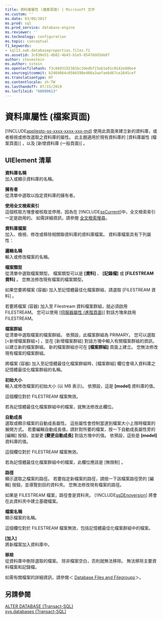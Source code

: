 ```yaml
---
title: 資料庫屬性 (檔案頁面) | Microsoft 文件
ms.custom: ''
ms.date: 03/09/2017
ms.prod: sql
ms.prod_service: database-engine
ms.reviewer: ''
ms.technology: configuration
ms.topic: conceptual
f1_keywords:
- sql13.swb.databaseproperties.files.f1
ms.assetid: 3c030e51-db82-4b43-b1e5-8547ddd3de87
author: stevestein
ms.author: sstein
ms.openlocfilehash: f3c0493192381bc3dedbf23ab1e01c0142e88be4
ms.sourcegitcommit: b2464064c0566590e486a3aafae6d67ce2645cef
ms.translationtype: HT
ms.contentlocale: zh-TW
ms.lasthandoff: 07/15/2019
ms.locfileid: "68099613"
---
```

# <a name="database-properties-files-page"></a>資料庫屬性 (檔案頁面)
[!INCLUDE[appliesto-ss-xxxx-xxxx-xxx-md](../../includes/appliesto-ss-xxxx-xxxx-xxx-md.md)]
  使用此頁面來建立新的資料庫，或者檢視或修改選取之資料庫的屬性。 此主題適用於現有資料庫的 [資料庫屬性 (檔案頁面)]  ，以及 [新增資料庫 (一般頁面)]  。  
  
## <a name="uielement-list"></a>UIElement 清單  
 **資料庫名稱**  
 加入或顯示資料庫的名稱。  
  
 **擁有者**  
 從清單中選取以指定資料庫的擁有者。  
  
 **使用全文檢索索引**  
 這個核取方塊會被核取並停用，因為在 [!INCLUDE[ssCurrent](../../includes/sscurrent-md.md)]中，全文檢索索引一定是啟用的。 如需詳細資訊，請參閱 [全文檢索搜尋](../../relational-databases/search/full-text-search.md)。  
  
 **資料庫檔案**  
 加入、檢視、修改或移除相關聯資料庫的資料庫檔案。 資料庫檔案具有下列屬性：  
  
 **邏輯名稱**  
 輸入或修改檔案的名稱。  
  
 **檔案類型**  
 從清單中選取檔案類型。 檔案類型可以是 **[資料]** 、 **[記錄檔]** 或 **[FILESTREAM 資料]** 。 您無法修改現有檔案的檔案類型。  
  
 如果您要將檔案 (容器) 加入至記憶體最佳化檔案群組，請選取 [FILESTREAM 資料]  。  
  
 若要將檔案 (容器) 加入至 Filestream 資料檔案群組，就必須啟用 FILESTREAM。 您可以使用 [[伺服器屬性 (進階頁面)]](../../database-engine/configure-windows/server-properties-advanced-page.md) 對話方塊來啟用 FILESTREAM。  
  
 **檔案群組**  
 從清單中選取檔案的檔案群組。 依預設，此檔案群組為 PRIMARY。 您可以選取 [\<新增檔案群組>]  ，並在 [新增檔案群組]  對話方塊中輸入有關檔案群組的資訊，以建立新的檔案群組。 新的檔案群組亦可在 **[檔案群組]** 頁面上建立。 您無法修改現有檔案的檔案群組。  
  
 將檔案 (容器) 加入至記憶體最佳化檔案群組時，[檔案群組]  欄位會填入資料庫之記憶體最佳化檔案群組的名稱。  
  
 **初始大小**  
 輸入或修改檔案的初始大小 (以 MB 表示)。 依預設，這是 **[model]** 資料庫的值。  
  
 這個欄位對於 FILESTREAM 檔案無效。  
  
 若為記憶體最佳化檔案群組中的檔案，就無法修改此欄位。  
  
 **自動成長**  
 選取或顯示檔案的自動成長屬性。 這些屬性會控制當達到檔案大小上限時檔案的展開方式。 若要編輯自動成長值，請針對所要的檔案，按一下自動成長屬性旁的 [編輯] 按鈕，並變更 **[變更自動成長]** 對話方塊中的值。 依預設，這些是 **[model]** 資料庫的值。  
  
 這個欄位對於 FILESTREAM 檔案無效。  
  
 若為記憶體最佳化檔案群組中的檔案，此欄位應該是 [無限制]  。  
  
 **路徑**  
 顯示選取之檔案的路徑。 若要指定新檔案的路徑，請按一下該檔案路徑旁的 [編輯] 按鈕，並導覽到目的資料夾。 您無法修改現有檔案的路徑。  
  
 如果是 FILESTREAM 檔案，路徑會是資料夾。 [!INCLUDE[ssDEnoversion](../../includes/ssdenoversion-md.md)] 將會在此資料夾中建立基礎檔案。  
  
 **檔案名稱**  
 顯示檔案的名稱。  
  
 這個欄位對於 FILESTREAM 檔案無效，包括記憶體最佳化檔案群組中的檔案。  
  
 **[加入]**  
 將新檔案加入資料庫中。  
  
 **移除**  
 從資料庫中刪除選取的檔案。 除非檔案空白，否則就無法移除。 無法移除主要資料檔案和記錄檔。  
  
 如需有關檔案的詳細資訊，請參閱＜ [Database Files and Filegroups](../../relational-databases/databases/database-files-and-filegroups.md)＞。  
  
## <a name="see-also"></a>另請參閱  
 [ALTER DATABASE &#40;Transact-SQL&#41;](../../t-sql/statements/alter-database-transact-sql.md)   
 [sys.databases &#40;Transact-SQL&#41;](../../relational-databases/system-catalog-views/sys-databases-transact-sql.md)  
  
  
